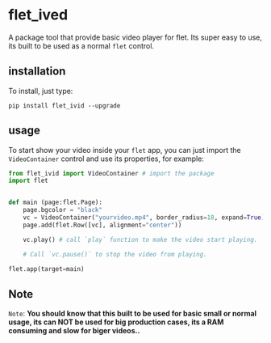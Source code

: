 # flet_ived
A package tool that provide basic video player for flet. Its super easy to use, its built to be used as a normal `flet` control.

## installation
To install, just type:

```
pip install flet_ivid --upgrade
```

## usage

To start show your video inside your `flet` app, you can just import the `VideoContainer` control and use its properties, for example:

```python
from flet_ivid import VideoContainer # import the package
import flet


def main (page:flet.Page):
    page.bgcolor = "black"
    vc = VideoContainer("yourvideo.mp4", border_radius=18, expand=True) # This is a VideoContainer
    page.add(flet.Row([vc], alignment="center"))

    vc.play() # call `play` function to make the video start playing.

    # Call `vc.pause()` to stop the video from playing.

flet.app(target=main)
```

## Note
`Note`: **You should know that this built to be used for basic small or normal usage, its can NOT be used for big production cases, its a RAM consuming and slow for biger videos..**